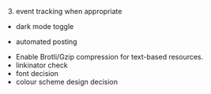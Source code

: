 <!-- 1. email check -->
<!-- 2. replace broken links -abp, leonlinsx -->
3. event tracking when appropriate
<!-- 4. change images to png -->
<!-- 5. Create a small design tokens file (_tokens.css) with your radius, shadows, type scale, spacing.
Replace one-off values with variables. -->
<!-- 6. table of contents -->
<!-- 7. pagination ellipses too high -->
<!-- 8. substack embed in blogpost design  -->
<!-- 9. related posts left aligned not center -->
<!-- 10. easter egg mouse hover for longer befor reveal -->
<!-- - share button for socials -->
<!-- - use tags and new page for tag filters -->
- dark mode toggle
<!-- - share mobile close on tap fix -->
<!-- - related post on articles styling spacing too wide -->
<!-- - related posts image vs title alignment -->
- automated posting
<!-- - search bar icon display floating outside of box -->
- Enable Brotli/Gzip compression for text-based resources.
- linkinator check
- font decision
- colour scheme design decision